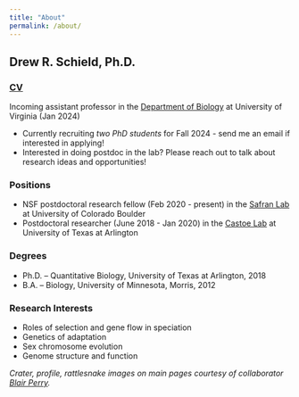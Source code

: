 ```yaml
---
title: "About"
permalink: /about/
---
```

## Drew R. Schield, Ph.D.

### [CV](https://drewschield.github.io/CV/Schield_CV_07.21.23.pdf)

Incoming assistant professor in the [Department of Biology](https://bio.as.virginia.edu/) at University of Virginia (Jan 2024)
- Currently recruiting *two PhD students* for Fall 2024 - send me an email if interested in applying!
- Interested in doing postdoc in the lab? Please reach out to talk about research ideas and opportunities! 

### Positions
- NSF postdoctoral research fellow (Feb 2020 - present) in the [Safran Lab](http://www.safran-lab.com/) at University of Colorado Boulder
- Postdoctoral researcher (June 2018 - Jan 2020) in the [Castoe Lab](https://www.castoelaboratory.org/) at University of Texas at Arlington

### Degrees
- Ph.D. – Quantitative Biology, University of Texas at Arlington, 2018  
- B.A. – Biology, University of Minnesota, Morris, 2012  

### Research Interests
- Roles of selection and gene flow in speciation
- Genetics of adaptation
- Sex chromosome evolution
- Genome structure and function

*Crater, profile, rattlesnake images on main pages courtesy of collaborator [Blair Perry](https://blairperry.net/).*
